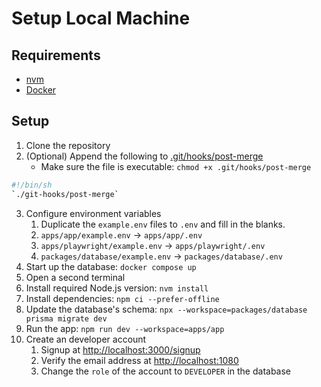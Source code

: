 # Setup Local Machine

## Requirements

- [nvm](https://github.com/nvm-sh/nvm)
- [Docker](https://www.docker.com/)

## Setup

1. Clone the repository
2. (Optional) Append the following to [.git/hooks/post-merge](../.git/hooks/post-merge)
   - Make sure the file is executable: `chmod +x .git/hooks/post-merge`

```sh
#!/bin/sh
`./git-hooks/post-merge`
```

3. Configure environment variables
   1. Duplicate the `example.env` files to `.env` and fill in the blanks.
   2. `apps/app/example.env` -> `apps/app/.env`
   3. `apps/playwright/example.env` -> `apps/playwright/.env`
   4. `packages/database/example.env` -> `packages/database/.env`
4. Start up the database: `docker compose up`
5. Open a second terminal
6. Install required Node.js version: `nvm install`
7. Install dependencies: `npm ci --prefer-offline`
8. Update the database's schema: `npx --workspace=packages/database prisma migrate dev`
9. Run the app: `npm run dev --workspace=apps/app`
10. Create an developer account
    1. Signup at <http://localhost:3000/signup>
    2. Verify the email address at <http://localhost:1080>
    3. Change the `role` of the account to `DEVELOPER` in the database
